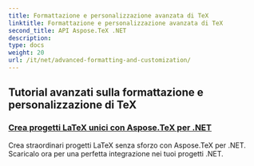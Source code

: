 ```yaml
---
title: Formattazione e personalizzazione avanzata di TeX
linktitle: Formattazione e personalizzazione avanzata di TeX
second_title: API Aspose.TeX .NET
description: 
type: docs
weight: 20
url: /it/net/advanced-formatting-and-customization/
---
```


## Tutorial avanzati sulla formattazione e personalizzazione di TeX
### [Crea progetti LaTeX unici con Aspose.TeX per .NET](./create-custom-tex-formats/)
Crea straordinari progetti LaTeX senza sforzo con Aspose.TeX per .NET. Scaricalo ora per una perfetta integrazione nei tuoi progetti .NET.